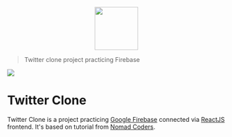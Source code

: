 <p align="center">
    <img src="https://noticon-static.tammolo.com/dgggcrkxq/image/upload/v1568932725/noticon/mo7k1z7sonpsjdt5b1lw.png" width="100px"/>
</p>

> Twitter clone project practicing Firebase

[![](https://img.shields.io/badge/author-RunFridge-brightgreen)](https://github.com/hwhang0917)

# Twitter Clone

Twitter Clone is a project practicing [Google Firebase](http://firebase.google.com/) connected via [ReactJS](https://reactjs.org/) frontend. It's based on tutorial from [Nomad Coders](http://nomadcoders.co/).


